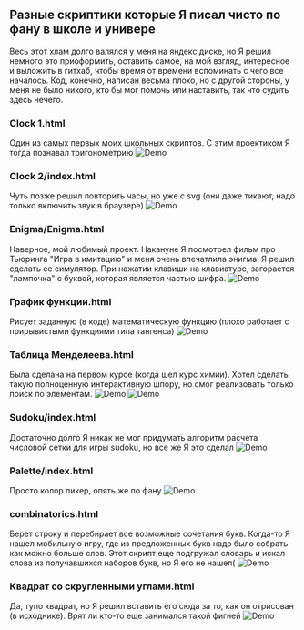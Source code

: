 ## Разные скриптики которые Я писал чисто по фану в школе и универе
Весь этот хлам долго валялся у меня на яндекс диске, но Я решил немного это приоформить, оставить самое, на мой взгляд, интересное и выложить в гитхаб, чтобы время от времени вспоминать с чего все началось. Код, конечно, написан весьма плохо, но с другой стороны, у меня не было никого, кто бы мог помочь или наставить, так что судить здесь нечего.

### Clock 1.html
Один из самых первых моих школьных скриптов. С этим проектиком Я тогда познавал тригонометрию
![Demo](.images/clock-1.png)

### Clock 2/index.html
Чуть позже решил повторить часы, но уже с svg (они даже тикают, надо только включить звук в браузере)
![Demo](.images/clock-2.png)

### Enigma/Enigma.html
Наверное, мой любимый проект. Накануне Я посмотрел фильм про Тьюринга "Игра в имитацию" и меня очень впечатлила энигма. Я решил сделать ее симулятор. При нажатии клавиши на клавиатуре, загорается "лампочка" с буквой, которая является частью шифра.
![Demo](.images/enigma.png)

### График функции.html
Рисует заданную (в коде) математическую функцию (плохо работает с прирывистыми функциями типа тангенса)
![Demo](.images/math-function.png)

### Таблица Менделеева.html
Была сделана на первом курсе (когда шел курс химии). Хотел сделать такую полноценную интерактивную шпору, но смог реализовать только поиск по элементам.
![Demo](.images/periodic-table-1.png)
![Demo](.images/periodic-table-2.png)

### Sudoku/index.html
Достаточно долго Я никак не мог придумать алгоритм расчета числовой сетки для игры sudoku, но все же Я это сделал
![Demo](.images/sudoku.png)

### Palette/index.html
Просто колор пикер, опять же по фану
![Demo](.images/palette.png)

### combinatorics.html
Берет строку и перебирает все возможные сочетания букв. Когда-то Я нашел мобильную игру, где из предложенных букв надо было собрать как можно больше слов. Этот скрипт еще подгружал словарь и искал слова из получавшихся наборов букв, но Я его не нашел(
![Demo](.images/combinatorics.png)

### Квадрат со скругленными углами.html
Да, тупо квадрат, но Я решил вставить его сюда за то, как он отрисован (в исходнике). Врят ли кто-то еще занимался такой фигней
![Demo](.images/just-square.png)
